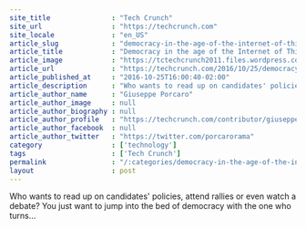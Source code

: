 ```yaml
---
site_title               : "Tech Crunch"
site_url                 : "https://techcrunch.com"
site_locale              : "en_US"
article_slug             : "democracy-in-the-age-of-the-internet-of-things"
article_title            : "Democracy in the age of the Internet of Things"
article_image            : "https://tctechcrunch2011.files.wordpress.com/2016/04/iot.jpg?w=764&h=400&crop=1"
article_url              : "https://techcrunch.com/2016/10/25/democracy-in-the-age-of-the-internet-of-things/"
article_published_at     : "2016-10-25T16:00:40-02:00"
article_description      : "Who wants to read up on candidates' policies, attend rallies or even watch a debate? You just want to jump into the bed of democracy with the one who turns..."
article_author_name      : "Giuseppe Porcaro"
article_author_image     : null
article_author_biography : null
article_author_profile   : "https://techcrunch.com/contributor/giuseppe-porcaro/"
article_author_facebook  : null
article_author_twitter   : "https://twitter.com/porcarorama"
category                 : ['technology']
tags                     : ['Tech Crunch']
permalink                : "/:categories/democracy-in-the-age-of-the-internet-of-things/"
layout                   : post
---
```


Who wants to read up on candidates' policies, attend rallies or even watch a debate? You just want to jump into the bed of democracy with the one who turns...
